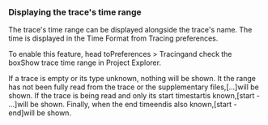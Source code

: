 ### Displaying the trace's time range

The trace's time range can be displayed alongside the trace's name. The time is displayed in the Time Format from Tracing preferences.

To enable this feature, head toPreferences > Tracingand check the boxShow trace time range in Project Explorer.



If a trace is empty or its type unknown, nothing will be shown. It the range has not been fully read from the trace or the supplementary files,[...]will be shown. If the trace is being read and only its start timestartis known,[start - ...]will be shown. Finally, when the end timeendis also known,[start - end]will be shown.